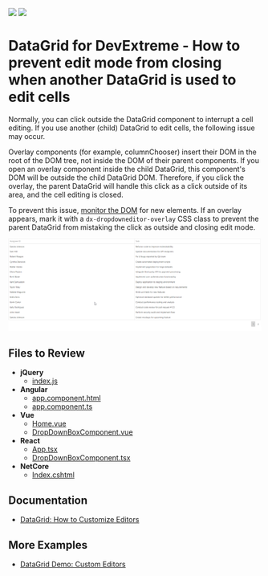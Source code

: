 <!-- default badges list -->
[![](https://img.shields.io/badge/Open_in_DevExpress_Support_Center-FF7200?style=flat-square&logo=DevExpress&logoColor=white)](https://supportcenter.devexpress.com/ticket/details/T1222435)
[![](https://img.shields.io/badge/📖_How_to_use_DevExpress_Examples-e9f6fc?style=flat-square)](https://docs.devexpress.com/GeneralInformation/403183)
<!-- default badges end -->
# DataGrid for DevExtreme - How to prevent edit mode from closing when another DataGrid is used to edit cells

Normally, you can click outside the DataGrid component to interrupt a cell editing. If you use another (child) DataGrid to edit cells, the following issue may occur.

Overlay components (for example, columnChooser) insert their DOM in the root of the DOM tree, not inside the DOM of their parent components. If you open an overlay component inside the child DataGrid, this component's DOM will be outside the child DataGrid DOM. Therefore, if you click the overlay, the parent DataGrid will handle this click as a click outside of its area, and the cell editing is closed. 

To prevent this issue, [monitor the DOM](https://developer.mozilla.org/en-US/docs/Web/API/MutationObserver) for new elements. If an overlay appears, mark it with a `dx-dropdowneditor-overlay` CSS class to prevent the parent DataGrid from mistaking the click as outside and closing edit mode.

![DataGrid with Overlays Working as Expected](./screencast.gif)

## Files to Review

- **jQuery**
    - [index.js](jQuery/src/index.js)
- **Angular**
    - [app.component.html](Angular/src/app/app.component.html)
    - [app.component.ts](Angular/src/app/app.component.ts)
- **Vue**
    - [Home.vue](Vue/src/components/HomeContent.vue)
    - [DropDownBoxComponent.vue](Vue/src/components/DropDownBoxComponent.vue)
- **React**
    - [App.tsx](React/src/App.tsx)
    - [DropDownBoxComponent.tsx](React/src/DropDownBoxComponent.tsx)
- **NetCore**    
    - [Index.cshtml](ASP.NET%20Core/Views/Home/Index.cshtml)

## Documentation

- [DataGrid: How to Customize Editors](https://js.devexpress.com/jQuery/Documentation/Guide/UI_Components/DataGrid/Editing/#Customize_Editors)

## More Examples

- [DataGrid Demo: Custom Editors](https://js.devexpress.com/jQuery/Demos/WidgetsGallery/Demo/DataGrid/CustomEditors/MaterialBlueLight/)
